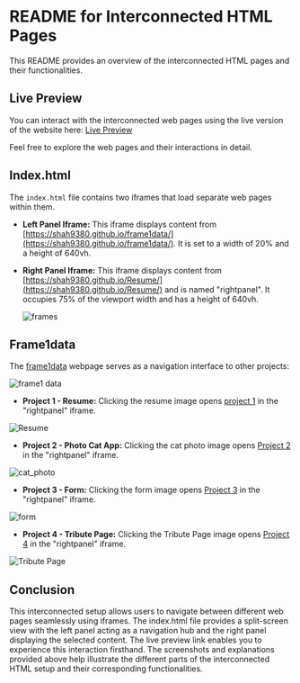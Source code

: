 # README for Interconnected HTML Pages

This README provides an overview of the interconnected HTML pages and their functionalities.

## Live Preview

You can interact with the interconnected web pages using the live version of the website here: [Live Preview](https://shah9380.github.io/test-frame/)

Feel free to explore the web pages and their interactions in detail.

## Index.html

The `index.html` file contains two iframes that load separate web pages within them.

- **Left Panel Iframe:** This iframe displays content from [https://shah9380.github.io/frame1data/](https://shah9380.github.io/frame1data/). It is set to a width of 20% and a height of 640vh.

- **Right Panel Iframe:** This iframe displays content from [https://shah9380.github.io/Resume/](https://shah9380.github.io/Resume/) and is named "rightpanel". It occupies 75% of the viewport width and has a height of 640vh.

  ![frames ](https://github.com/shah9380/test-frame/assets/130676464/3e8be180-84d7-47ff-a6f5-a76bbdfceaee)


## Frame1data

The [frame1data](https://shah9380.github.io/frame1data/) webpage serves as a navigation interface to other projects:

![frame1 data](https://github.com/shah9380/test-frame/assets/130676464/1d91eef3-62ee-442c-9b19-d7d9cd733363)


- **Project 1 - Resume:** Clicking the resume image opens [project 1](https://shah9380.github.io/Resume/) in the "rightpanel" iframe.

![Resume](https://github.com/shah9380/test-frame/assets/130676464/0d924991-170c-4f58-a040-1fddfb3684d1)


- **Project 2 - Photo Cat App:** Clicking the cat photo image opens [Project 2](https://shah9380.github.io/The-Cat-Photo/) in the "rightpanel" iframe.

![cat_photo](https://github.com/shah9380/test-frame/assets/130676464/d37722ce-bb90-4099-8d2b-8589020634a8)


- **Project 3 - Form:** Clicking the form image opens [Project 3](https://shah9380.github.io/simple-form/) in the "rightpanel" iframe.

![form](https://github.com/shah9380/test-frame/assets/130676464/96ebab1c-2683-4774-b2e8-ad150471bd75)


- **Project 4 - Tribute Page:** Clicking the Tribute Page image opens [Project 4](https://shah9380.github.io/Tribute-Page/) in the "rightpanel" iframe.

![Tribute Page](https://github.com/shah9380/test-frame/assets/130676464/605b70de-5428-45bf-8070-3785b42725db)


## Conclusion

This interconnected setup allows users to navigate between different web pages seamlessly using iframes. The index.html file provides a split-screen view with the left panel acting as a navigation hub and the right panel displaying the selected content. The live preview link enables you to experience this interaction firsthand. The screenshots and explanations provided above help illustrate the different parts of the interconnected HTML setup and their corresponding functionalities.
